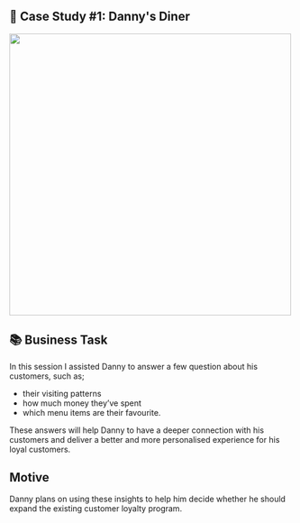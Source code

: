 ## 🍜 Case Study #1: Danny's Diner
<img src="https://8weeksqlchallenge.com/images/case-study-designs/1.png" width="500" height="500">

## 📚 Business Task
In this session I assisted Danny to answer a few question about his customers, such as;
* their visiting patterns
* how much money they’ve spent
* which menu items are their favourite. 

These answers will help Danny to have a deeper connection with his customers and deliver a better and more personalised experience for his loyal customers.

## Motive 
Danny plans on using these insights to help him decide whether he should expand the existing customer loyalty program.
